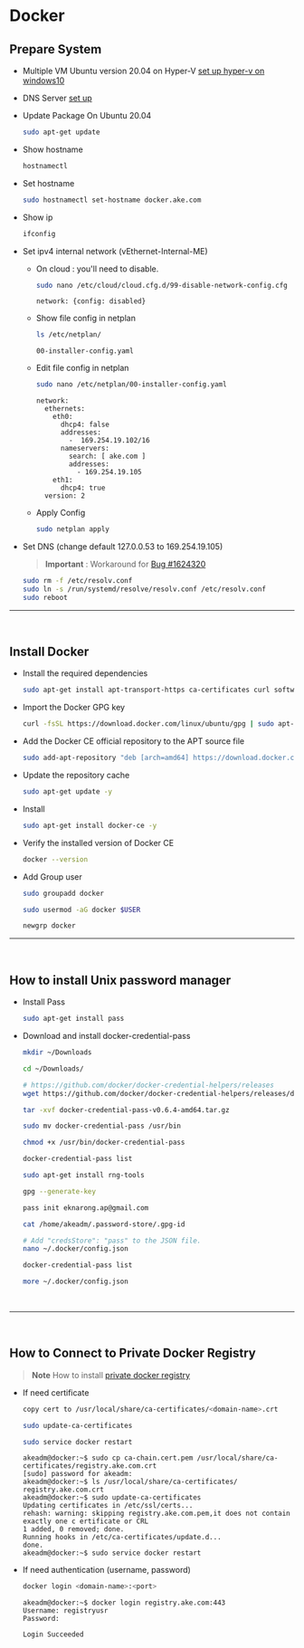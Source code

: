 # Docker

## Prepare System
- Multiple VM Ubuntu version 20.04 on Hyper-V   [set up hyper-v on windows10](https://github.com/EknarongAphiphutthikul/Hyper-V)
- DNS Server  [set up](https://github.com/EknarongAphiphutthikul/Dns-bind9)
- Update Package On Ubuntu 20.04
  ```sh
  sudo apt-get update
  ```
- Show hostname
  ```sh
  hostnamectl
  ```
- Set hostname
  ```sh
  sudo hostnamectl set-hostname docker.ake.com
  ```
- Show ip
  ```sh
  ifconfig
  ```
- Set ipv4 internal network (vEthernet-Internal-ME)
  - On cloud : you'll need to disable.
    ```sh
    sudo nano /etc/cloud/cloud.cfg.d/99-disable-network-config.cfg
    ```
    ```console
    network: {config: disabled}
    ```
  - Show file config in netplan
    ```sh
    ls /etc/netplan/
    ```
    ```console
    00-installer-config.yaml
    ```
  - Edit file config in netplan
    ```sh
    sudo nano /etc/netplan/00-installer-config.yaml
    ```
    ```console
    network:
      ethernets:
        eth0:
          dhcp4: false
          addresses:
            -  169.254.19.102/16
          nameservers:
            search: [ ake.com ]
            addresses:
              - 169.254.19.105
        eth1:
          dhcp4: true
      version: 2
    ```
  - Apply Config
    ```sh
    sudo netplan apply
    ```

- Set DNS (change default 127.0.0.53 to 169.254.19.105)  
  > **Important** : Workaround for  [Bug #1624320](https://bugs.launchpad.net/ubuntu/+source/systemd/+bug/1624320)
  ```sh
  sudo rm -f /etc/resolv.conf
  sudo ln -s /run/systemd/resolve/resolv.conf /etc/resolv.conf
  sudo reboot
  ```
----

<br/>

## Install Docker

- Install the required dependencies
  ```sh
  sudo apt-get install apt-transport-https ca-certificates curl software-properties-common curl -y
  ```
- Import the Docker GPG key
  ```sh
  curl -fsSL https://download.docker.com/linux/ubuntu/gpg | sudo apt-key add -
  ```
- Add the Docker CE official repository to the APT source file
  ```sh
  sudo add-apt-repository "deb [arch=amd64] https://download.docker.com/linux/ubuntu $(lsb_release -cs) stable"
  ```
- Update the repository cache
  ```sh
  sudo apt-get update -y
  ```
- Install
  ```sh
  sudo apt-get install docker-ce -y
  ```
- Verify the installed version of Docker CE
  ```sh
  docker --version
  ```
- Add Group user
  ```sh
  sudo groupadd docker

  sudo usermod -aG docker $USER

  newgrp docker
  ```
----

<br/>

## How to install Unix password manager   

- Install Pass
  ```sh
  sudo apt-get install pass
  ```
- Download and install docker-credential-pass
  ```sh
  mkdir ~/Downloads

  cd ~/Downloads/

  # https://github.com/docker/docker-credential-helpers/releases
  wget https://github.com/docker/docker-credential-helpers/releases/download/v0.6.4/docker-credential-pass-v0.6.4-amd64.tar.gz

  tar -xvf docker-credential-pass-v0.6.4-amd64.tar.gz

  sudo mv docker-credential-pass /usr/bin

  chmod +x /usr/bin/docker-credential-pass

  docker-credential-pass list

  sudo apt-get install rng-tools

  gpg --generate-key

  pass init eknarong.ap@gmail.com

  cat /home/akeadm/.password-store/.gpg-id 

  # Add "credsStore": "pass" to the JSON file.
  nano ~/.docker/config.json

  docker-credential-pass list

  more ~/.docker/config.json
  ```

<br/>

----

<br/>

## How to Connect to Private Docker Registry   
> **Note** How to install [private docker registry](https://github.com/EknarongAphiphutthikul/Docker-Registry)   

- If need certificate
  ```sh
  copy cert to /usr/local/share/ca-certificates/<domain-name>.crt

  sudo update-ca-certificates

  sudo service docker restart
  ```
  ```console
  akeadm@docker:~$ sudo cp ca-chain.cert.pem /usr/local/share/ca-certificates/registry.ake.com.crt
  [sudo] password for akeadm:
  akeadm@docker:~$ ls /usr/local/share/ca-certificates/
  registry.ake.com.crt
  akeadm@docker:~$ sudo update-ca-certificates
  Updating certificates in /etc/ssl/certs...
  rehash: warning: skipping registry.ake.com.pem,it does not contain exactly one c ertificate or CRL
  1 added, 0 removed; done.
  Running hooks in /etc/ca-certificates/update.d...
  done.
  akeadm@docker:~$ sudo service docker restart
  ```

- If need authentication (username, password)
  ```sh
  docker login <domain-name>:<port>
  ```
  ```console
  akeadm@docker:~$ docker login registry.ake.com:443
  Username: registryusr
  Password:

  Login Succeeded
  ```


